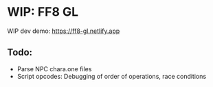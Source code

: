 # WIP: FF8 GL

WIP dev demo: https://ff8-gl.netlify.app

## Todo:
* Parse NPC chara.one files
* Script opcodes: Debugging of order of operations, race conditions

